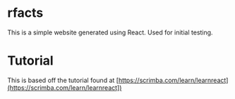 # rfacts
This is a simple website generated using React. Used for initial testing.

# Tutorial
This is based off the tutorial found at [https://scrimba.com/learn/learnreact](https://scrimba.com/learn/learnreact])
